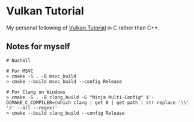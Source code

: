 # Vulkan Tutorial

My personal following of [Vulkan Tutorial](https://vulkan-tutorial.com/) in C rather than C++.

## Notes for myself

```nu
# Nushell

# For MSVC
> cmake -S . -B msvc_build
> cmake --build msvc_build --config Release

# For Clang on Windows
> cmake -S . -B clang_build -G "Ninja Multi-Config" $'-DCMAKE_C_COMPILER=(which clang | get 0 | get path | str replace '\\' '/' --all --regex)'
> cmake --build clang_build --config Release
```
